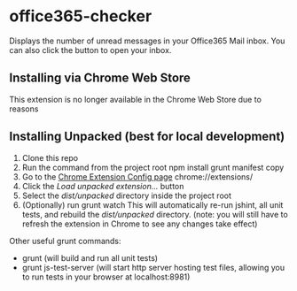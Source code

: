 office365-checker
=================

Displays the number of unread messages in your Office365 Mail inbox. You can also click the button to open your inbox.

Installing via Chrome Web Store
-------------------------------
This extension is no longer available in the Chrome Web Store due to reasons

Installing Unpacked (best for local development)
------------------------------------------------
1. Clone this repo
2. Run the command from the project root
    npm install
    grunt manifest copy
3. Go to the [Chrome Extension Config page](chrome://extensions/) chrome://extensions/
4. Click the *Load unpacked extension...* button
5. Select the *dist/unpacked* directory inside the project root
6. (Optionally) run
    grunt watch
This will automatically re-run jshint, all unit tests, and rebuild the *dist/unpacked* directory. (note: you will still have to refresh the extension in Chrome to see any changes take effect)

Other useful grunt commands:
- grunt (will build and run all unit tests)
- grunt js-test-server (will start http server hosting test files, allowing you to run tests in your browser at localhost:8981)

